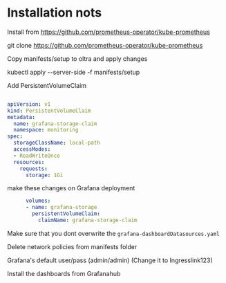 # Installation nots

Install from  https://github.com/prometheus-operator/kube-prometheus

git clone https://github.com/prometheus-operator/kube-prometheus

Copy manifests/setup to oltra and apply changes


kubectl apply --server-side -f manifests/setup


Add PersistentVolumeClaim

```yaml

apiVersion: v1
kind: PersistentVolumeClaim
metadata:
  name: grafana-storage-claim
  namespace: monitoring
spec:
  storageClassName: local-path
  accessModes:
  - ReadWriteOnce
  resources:
    requests:
      storage: 1Gi

```

make these changes on Grafana deployment
```yaml
      volumes:
      - name: grafana-storage
        persistentVolumeClaim:
          claimName: grafana-storage-claim
```

Make sure that you dont overwrite the `grafana-dashboardDatasources.yaml`

Delete network policies from manifests folder

Grafana's default user/pass (admin/admin) (Change it to Ingresslink123)

Install the dashboards from Grafanahub
